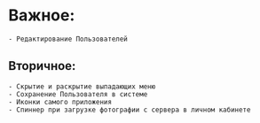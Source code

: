 # Важное:
    - Редактирование Пользователей

## Вторичное:
    - Скрытие и раскрытие выпадающих меню
    - Сохранение Пользователя в системе
    - Иконки самого приложения
    - Спиннер при загрузке фотографии с сервера в личном кабинете
